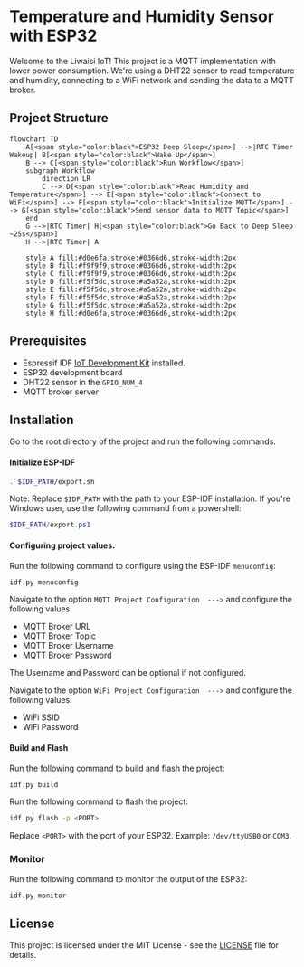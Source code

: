 # Temperature and Humidity Sensor with ESP32

Welcome to the Liwaisi IoT! This project is a MQTT implementation with lower power consumption. We're using a DHT22 sensor to read temperature and humidity, connecting to a WiFi network and sending the data to a MQTT broker.

## Project Structure

```mermaid
flowchart TD
    A[<span style="color:black">ESP32 Deep Sleep</span>] -->|RTC Timer Wakeup| B[<span style="color:black">Wake Up</span>]
    B --> C[<span style="color:black">Run Workflow</span>]
    subgraph Workflow
        direction LR
        C --> D[<span style="color:black">Read Humidity and Temperature</span>] --> E[<span style="color:black">Connect to WiFi</span>] --> F[<span style="color:black">Initialize MQTT</span>] --> G[<span style="color:black">Send sensor data to MQTT Topic</span>]
    end
    G -->|RTC Timer| H[<span style="color:black">Go Back to Deep Sleep ~25s</span>]
    H -->|RTC Timer| A

    style A fill:#d0e6fa,stroke:#0366d6,stroke-width:2px
    style B fill:#f9f9f9,stroke:#0366d6,stroke-width:2px
    style C fill:#f9f9f9,stroke:#0366d6,stroke-width:2px
    style D fill:#f5f5dc,stroke:#a5a52a,stroke-width:2px
    style E fill:#f5f5dc,stroke:#a5a52a,stroke-width:2px
    style F fill:#f5f5dc,stroke:#a5a52a,stroke-width:2px
    style G fill:#f5f5dc,stroke:#a5a52a,stroke-width:2px
    style H fill:#d0e6fa,stroke:#0366d6,stroke-width:2px
```

## Prerequisites

- Espressif IDF [IoT Development Kit](https://docs.espressif.com/projects/esp-idf/en/stable/esp32/index.html) installed.
- ESP32 development board
- DHT22 sensor in the `GPIO_NUM_4`
- MQTT broker server

## Installation

Go to the root directory of the project and run the following commands:

#### Initialize ESP-IDF
```bash
. $IDF_PATH/export.sh
```
Note: Replace `$IDF_PATH` with the path to your ESP-IDF installation. If you're Windows user, use the following command from a powershell:
```powershell
$IDF_PATH/export.ps1
```

#### Configuring project values.

Run the following command to configure using the ESP-IDF `menuconfig`:
```bash
idf.py menuconfig
```
Navigate to the option `MQTT Project Configuration  --->` and configure the following values:

- MQTT Broker URL
- MQTT Broker Topic
- MQTT Broker Username
- MQTT Broker Password

The Username and Password can be optional if not configured.

Navigate to the option `WiFi Project Configuration  --->` and configure the following values:

- WiFi SSID
- WiFi Password

#### Build and Flash

Run the following command to build and flash the project:

```bash
idf.py build
```

Run the following command to flash the project:

```bash
idf.py flash -p <PORT>
```
Replace `<PORT>` with the port of your ESP32. Example: `/dev/ttyUSB0` or `COM3`.

### Monitor

Run the following command to monitor the output of the ESP32:

```bash
idf.py monitor
```

## License

This project is licensed under the MIT License - see the [LICENSE](LICENSE) file for details.




